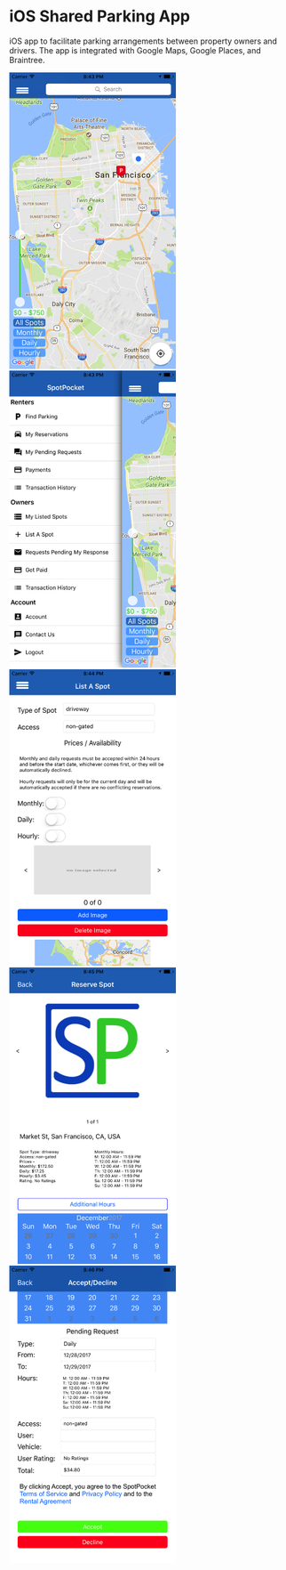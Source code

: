# iOS Shared Parking App

iOS app to facilitate parking arrangements between property owners and drivers. The app is integrated with Google Maps, Google Places, and Braintree.

<img src="Screenshots/map.png" width="300"/>
<img src="Screenshots/sidePanel.png" width="300"/>
<img src="Screenshots/listSpot.png" width="300"/>
<img src="Screenshots/reserveSpot.png" width="300"/>
<img src="Screenshots/respondToRequest.png" width="300"/>
